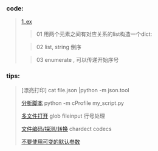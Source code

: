 ### code:

> [1\_ex](1_ex.py)
>
> > 01 用两个元素之间有对应关系的list构造一个dict:
>
> > 02 list, string 倒序
>
> > 03 enumerate , 可以传递开始序号

### tips:

> [漂亮打印] cat file.json |python -m json.tool
>
> [分析脚本](2_pprint.py) python -m cProfile my\_script.py
>
> [多文件打开](3_fileinput.py) glob fileinput 行号处理
>
> [文件编码/探测/转换](4_encoding.py) chardect codecs
>
> [不要使用可变的默认参数](5_deault_arg.py) 



